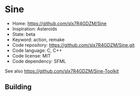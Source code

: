 # Sine

- Home: https://github.com/slx7R4GDZM/Sine
- Inspiration: Asteroids
- State: beta
- Keyword: action, remake
- Code repository: https://github.com/slx7R4GDZM/Sine.git
- Code language: C, C++
- Code license: MIT
- Code dependency: SFML

See also https://github.com/slx7R4GDZM/Sine-Toolkit

## Building
